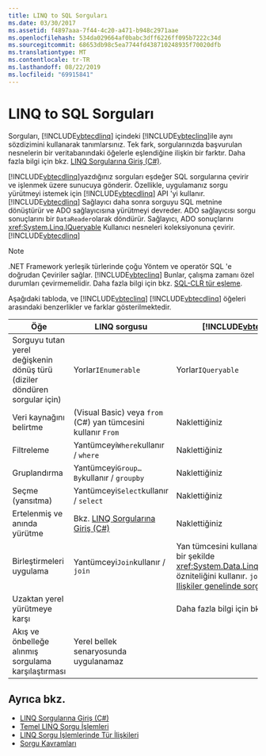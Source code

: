 ```yaml
---
title: LINQ to SQL Sorguları
ms.date: 03/30/2017
ms.assetid: f4897aaa-7f44-4c20-a471-b948c2971aae
ms.openlocfilehash: 534da029664af0babc3dff6226ff095b7222c34d
ms.sourcegitcommit: 68653db98c5ea7744fd438710248935f70020dfb
ms.translationtype: MT
ms.contentlocale: tr-TR
ms.lasthandoff: 08/22/2019
ms.locfileid: "69915841"
---
```

# <a name="linq-to-sql-queries"></a>LINQ to SQL Sorguları
Sorguları, [!INCLUDE[vbtecdlinq](../../../../../../includes/vbtecdlinq-md.md)] içindeki [!INCLUDE[vbteclinq](../../../../../../includes/vbteclinq-md.md)]ile aynı sözdizimini kullanarak tanımlarsınız. Tek fark, sorgularınızda başvurulan nesnelerin bir veritabanındaki öğelerle eşlendiğine ilişkin bir farktır. Daha fazla bilgi için bkz. [LINQ Sorgularına Giriş (C#)](../../../../../csharp/programming-guide/concepts/linq/introduction-to-linq-queries.md).  
  
 [!INCLUDE[vbtecdlinq](../../../../../../includes/vbtecdlinq-md.md)]yazdığınız sorguları eşdeğer SQL sorgularına çevirir ve işlenmek üzere sunucuya gönderir. Özellikle, uygulamanız sorgu yürütmeyi istemek için [!INCLUDE[vbtecdlinq](../../../../../../includes/vbtecdlinq-md.md)] API 'yi kullanır. [!INCLUDE[vbtecdlinq](../../../../../../includes/vbtecdlinq-md.md)] Sağlayıcı daha sonra sorguyu SQL metnine dönüştürür ve ADO sağlayıcısına yürütmeyi devreder. ADO sağlayıcısı sorgu sonuçlarını bir `DataReader`olarak döndürür. Sağlayıcı, ADO sonuçlarını <xref:System.Linq.IQueryable> Kullanıcı nesneleri koleksiyonuna çevirir. [!INCLUDE[vbtecdlinq](../../../../../../includes/vbtecdlinq-md.md)]  
  
> [!NOTE]
> .NET Framework yerleşik türlerinde çoğu Yöntem ve operatör SQL 'e doğrudan Çeviriler sağlar. [!INCLUDE[vbteclinq](../../../../../../includes/vbteclinq-md.md)] Bunlar, çalışma zamanı özel durumları çevirmemelidir. Daha fazla bilgi için bkz. [SQL-CLR tür eşleme](../../../../../../docs/framework/data/adonet/sql/linq/sql-clr-type-mapping.md).  
  
 Aşağıdaki tabloda, ve [!INCLUDE[vbteclinq](../../../../../../includes/vbteclinq-md.md)] [!INCLUDE[vbtecdlinq](../../../../../../includes/vbtecdlinq-md.md)] öğeleri arasındaki benzerlikler ve farklar gösterilmektedir.  
  
|Öğe|LINQ sorgusu|[!INCLUDE[vbtecdlinq](../../../../../../includes/vbtecdlinq-md.md)]Sorgulayamadı|  
|----------|----------------|----------------------------------------------------------------------|  
|Sorguyu tutan yerel değişkenin dönüş türü (diziler döndüren sorgular için)|Yorlar`IEnumerable`|Yorlar`IQueryable`|  
|Veri kaynağını belirtme|(Visual Basic) veya `from` (C#) yan tümcesini kullanır `From`|Naklettiğiniz|  
|Filtreleme|Yantümceyi`Where`kullanır / `where`|Naklettiğiniz|  
|Gruplandırma|Yantümceyi`Group…By`kullanır / `groupby`|Naklettiğiniz|  
|Seçme (yansıtma)|Yantümceyi`Select`kullanır / `select`|Naklettiğiniz|  
|Ertelenmiş ve anında yürütme|Bkz. [LINQ Sorgularına Giriş (C#)](../../../../../csharp/programming-guide/concepts/linq/introduction-to-linq-queries.md)|Naklettiğiniz|  
|Birleştirmeleri uygulama|Yantümceyi`Join`kullanır / `join`|Yan tümcesini kullanabilir `Join` / , ancak daha etkin bir şekilde <xref:System.Data.Linq.Mapping.AssociationAttribute> özniteliğini kullanır. `join` Daha fazla bilgi için bkz. [Ilişkiler genelinde sorgulama](../../../../../../docs/framework/data/adonet/sql/linq/querying-across-relationships.md).|  
|Uzaktan yerel yürütmeye karşı||Daha fazla bilgi için bkz [. uzak ve Yerel yürütme](../../../../../../docs/framework/data/adonet/sql/linq/remote-vs-local-execution.md).|  
|Akış ve önbelleğe alınmış sorgulama karşılaştırması|Yerel bellek senaryosunda uygulanamaz||  
  
## <a name="see-also"></a>Ayrıca bkz.

- [LINQ Sorgularına Giriş (C#)](../../../../../csharp/programming-guide/concepts/linq/introduction-to-linq-queries.md)
- [Temel LINQ Sorgu İşlemleri](../../../../../csharp/programming-guide/concepts/linq/basic-linq-query-operations.md)
- [LINQ Sorgu İşlemlerinde Tür İlişkileri](../../../../../csharp/programming-guide/concepts/linq/type-relationships-in-linq-query-operations.md)
- [Sorgu Kavramları](../../../../../../docs/framework/data/adonet/sql/linq/query-concepts.md)
